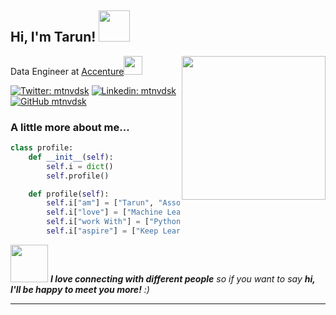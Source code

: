 <h2> Hi, I'm Tarun! <img src="https://media.giphy.com/media/mGcNjsfWAjY5AEZNw6/giphy.gif" width="50"></h2>
<img align='right' src="https://media.giphy.com/media/v1.Y2lkPTc5MGI3NjExZ3Y3eDRybm1wNHd6b3hncjc4M2gyNnVpazM1aGcwamRuYnl2eTdwbSZlcD12MV9pbnRlcm5hbF9naWZfYnlfaWQmY3Q9Zw/qgQUggAC3Pfv687qPC/giphy.gif" width="230">
<p>Data Engineer at <a href="https://www.accenture.com/in-en">Accenture</a><img src="https://media.giphy.com/media/WUlplcMpOCEmTGBtBW/giphy.gif" width="30"> 
</em></p>

[![Twitter: mtnvdsk](https://img.shields.io/twitter/follow/mtnvdsk?style=social)](https://twitter.com/mtnvdsk)
[![Linkedin: mtnvdsk](https://img.shields.io/badge/-mtnvdsk-blue?style=flat-square&logo=Linkedin&logoColor=white&link=https://www.linkedin.com/in/mtnvdsk/)](https://www.linkedin.com/in/mtnvdsk/)
[![GitHub mtnvdsk](https://img.shields.io/github/followers/mtnvdsk?label=follow&style=social)](https://github.com/mtnvdsk)


### A little more about me...  

```python
class profile:
    def __init__(self):
        self.i = dict()
        self.profile()

    def profile(self):
        self.i["am"] = ["Tarun", "Associate Software Engineer"]
        self.i["love"] = ["Machine Learning", "DSA", "Mathematics", "Deep Learning"]
        self.i["work With"] = ["Python", "Java", "AWS", "Docker", "Pyspark", "Linux", "DBT", "Data Governance", "GCP", "c++", "Reactjs"]
        self.i["aspire"] = ["Keep Learning........."]

```

<img src="https://media.giphy.com/media/LnQjpWaON8nhr21vNW/giphy.gif" width="60"> <em><b>I love connecting with different people</b> so if you want to say <b>hi, I'll be happy to meet you more!</b> :)</em>

---
